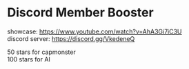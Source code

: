 # Discord Member Booster
showcase: https://www.youtube.com/watch?v=AhA3Gi7iC3U<br>
discord server: https://discord.gg/VkedeneQ<br>

50 stars for capmonster<br>
100 stars for AI

